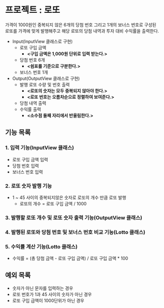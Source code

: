 # 프로젝트 : 로또
가격이 1000원인 중복되지 않은 6개의 당첨 번호 그리고 1개의 보너스 번호로 구성된 로또를 가격에 맞게 발행해주고 해당 로또의 당첨 내역과 투자 대비 수익률을 출력한다.
* Input(InputView 클래스로 구현)
  * 로또 구입 금액 
    * **<구입 금액은 1,000원 단위로 입력 받는다.>**
  * 당첨 번호 6개 
    * **<쉼표를 기준으로 구분한다.>**
  * 보너스 번호 1개
* Output(OutputView 클래스로 구현)
  * 발행 로또 수량 및 번호 출력 
    * **<로또의 숫자는 모두 중복되지 않아야 한다.>**
    * **<로또 번호는 오름차순으로 정렬하여 보여준다.>**
  * 당첨 내역 출력
  * 수익률 출력 
    * **<소수점 둘째 자리에서 반올림한다.>**
## 기능 목록
### 1. 입력 기능(InputView 클래스)
* 로또 구입 금액 입력
* 당첨 번호 입력
* 보너스 번호 입력
### 2. 로또 숫자 발행 기능
* 1 ~ 45 사이의 중복되지않은 숫자로 로또의 개수 만큼 로또 발행
  * 로또의 개수 = 로또 구입 금액 / 1000
### 3. 발행할 로또 개수 및 로또 숫자 출력 기능(OutputView 클래스)

### 4. 발행된 로또와 당첨 번호 및 보너스 번호 비교 기능(Lotto 클래스)

### 5. 수익률 계산 기능(Lotto 클래스)
* 수익률 = (총 당첨 금액 - 로또 구입 금액) / 로또 구입 금액 * 100

## 예외 목록
- 숫자가 아닌 문자를 입력하는 경우
- 로또 번호가 1과 45 사이의 숫자가 아닌 경우
- 로또 구입 급액이 1000단위가 아닌 경우
